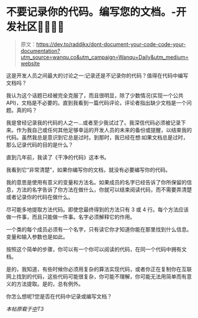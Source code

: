 # 不要记录你的代码。编写您的文档。-开发社区👩‍💻👨‍💻

> 原文：<https://dev.to/raddikx/dont-document-your-code-code-your-documentation?utm_source=wanqu.co&utm_campaign=Wanqu+Daily&utm_medium=website>

这是开发人员之间最大的讨论之一:记录还是不记录你的代码？值得在代码中编写文档吗？

我认为这个话题已经被完全克服了，而且很明显，除了少数情况(实现一个公共 API)，文档是不必要的。直到我看到一篇代码评论，评论者指出缺少文档是一个问题。真的吗？

我是曾经记录我的代码的人之一...或者至少我试过了。我深信代码必须被记录下来。作为我自己或任何其他足够幸运的开发人员的未来的备份或提醒，以结束我的代码。虽然我总是意识到它总是过时。到那时，我已经在想:如果文档总是过时，那么记录代码的目的是什么？

直到几年前，我读了《干净的代码》这本书。

我看到它“非常清楚”，如果你编写你的文档，就没有必要编写你的代码。

我的意思是使用有意义的变量和方法名。如果成员的名字已经告诉了你所保留的信息，方法的名字告诉了你方法在做什么，你就可以结束阅读代码，而不需要弄清楚或者记录你的代码在做什么。

尽可能多地提取方法代码。即使您最终得到的方法只有 3 或 4 行。每个方法应该做一件事，而且只能做一件事。名字必须解释它的作用。

一个类的每个成员必须有一个名字，只有读它你才知道你能在那里找到什么信息。变量和输入参数也是如此。

按照这个简单的步骤，你可以有一个你可以阅读的代码，在同一个代码中拥有文档。

是的，我知道，有些时候你必须用复杂的算法实现代码，或者你正在复制你在互联网上找到的代码，这些代码可能很复杂，你可能不理解，你可能无法用简单而有意义的方法提取。是的，总有例外。

你怎么想呢?您是否在代码中记录或编写文档？

*本帖原载于[中](https://medium.com/@morillas/dont-document-your-code-code-your-documentation-5b940357a829)T3*